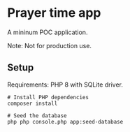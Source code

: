 # Prayer time app

A mininum POC application.

Note: Not for production use.

## Setup

Requirements: PHP 8 with SQLite driver.

```shell
# Install PHP dependencies
composer install

# Seed the database
php php console.php app:seed-database
```
